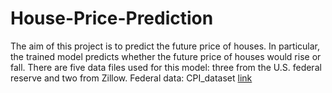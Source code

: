 # House-Price-Prediction
The aim of this project is to predict the future price of houses.
In particular, the trained model predicts whether the future price of houses would rise or fall.
There are five data files used for this model: three from the U.S. federal reserve and two from Zillow.
Federal data:
CPI_dataset [link]([url](https://fred.stlouisfed.org/series/CPIAUCSL)) 

